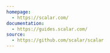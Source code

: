 ```yaml
---
homepage:
  - https://scalar.com/
documentation:
  - https://guides.scalar.com/
source:
  - https://github.com/scalar/scalar
---
```

